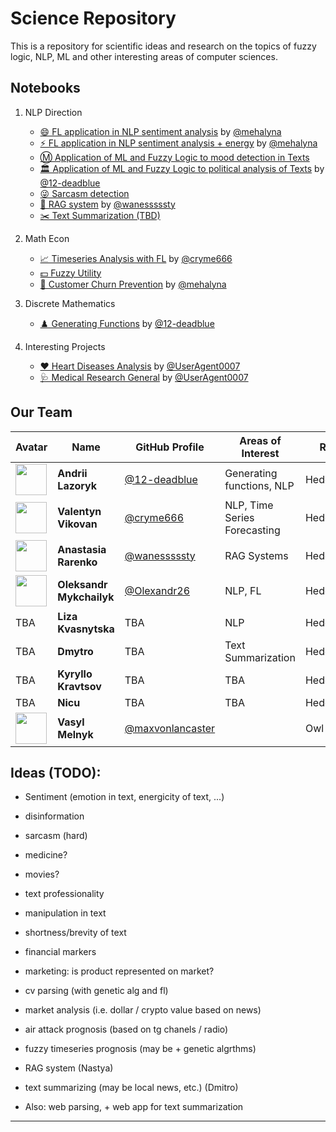 # Science Repository

This is a repository for scientific ideas and research on the topics of fuzzy logic, NLP, ML and other interesting areas of computer sciences.

## Notebooks

1. NLP Direction

    - [😄 FL application in NLP sentiment analysis](/src/semantic_fuzzy.ipynb) by [@mehalyna](https://www.github.com/mehalyna)
    - [⚡ FL application in NLP sentiment analysis + energy](/src/semantic_two_dim.ipynb) by [@mehalyna](https://www.github.com/mehalyna)
    - [Ⓜ️ Application of ML and Fuzzy Logic to mood detection in Texts](/src/semantic_fuzzy_ml.ipynb)
    - [🏛️ Application of ML and Fuzzy Logic to political analysis of Texts](/src/political-nlp.ipynb) by [@12-deadblue](https://www.github.com/12-deadblue)
    - [😜 Sarcasm detection](/src/sarcasm_detection.ipynb)
    - [🤖 RAG system](/src/rag.ipynb) by [@wanesssssty](https://www.github.com/wanesssssty)
    - [✂️ Text Summarization (TBD)](/src/summarization.ipynb)

2. Math Econ

    - [📈 Timeseries Analysis with FL](/src/time_series.ipynb) by [@cryme666](https://www.github.com/cryme666)
    - [💵 Fuzzy Utility](/src/fuzzy-utility.ipynb)
    - [🏃 Customer Churn Prevention](/src/churn-retail.ipynb) by [@mehalyna](https://www.github.com/mehalyna)

3. Discrete Mathematics

    - [♟️ Generating Functions](/src/generating-functions.ipynb) by [@12-deadblue](https://www.github.com/12-deadblue)

4. Interesting Projects

    - [❤️ Heart Diseases Analysis](/src/medical-prediction.ipynb) by [@UserAgent0007](https://github.com/UserAgent0007)
    - [🩺 Medical Research General](/src/medical-prediction.ipynb) by [@UserAgent0007](https://github.com/UserAgent0007)



## Our Team


| Avatar | Name | GitHub Profile | Areas of Interest| Role |
|--------|------|---------------|----|----|
| <img src="https://www.github.com/12-deadblue.png" width="50" height="50"> | **Andrii Lazoryk** | [@12-deadblue](https://www.github.com/12-deadblue) | Generating functions, NLP | Hedgehog |
| <img src="https://www.github.com/cryme666.png" width="50" height="50">  | **Valentyn Vikovan** | [@cryme666](https://www.github.com/cryme666) | NLP, Time Series Forecasting | Hedgehog |
| <img src="https://www.github.com/wanesssssty.png" width="50" height="50"> | **Anastasia Rarenko** | [@wanesssssty](https://www.github.com/wanesssssty) | RAG Systems | Hedgehog |
| <img src="https://www.github.com/Olexandr26.png" width="50" height="50"> | **Oleksandr Mykchailyk** | [@Olexandr26](https://www.github.com/Olexandr26) | NLP, FL | Hedgehog |
| TBA | **Liza Kvasnytska** | TBA | NLP | Hedgehog |
| TBA | **Dmytro** | TBA | Text Summarization | Hedgehog |
| TBA | **Kyryllo Kravtsov** | TBA | TBA | Hedgehog |
| TBA | **Nicu** | TBA | TBA | Hedgehog |
| <img src="https://www.github.com/maxvonlancaster.png" width="50" height="50">  | **Vasyl Melnyk** | [@maxvonlancaster](https://www.github.com/maxvonlancaster) | | Owl |



## Ideas (TODO):

- Sentiment (emotion in text, energicity of text, ...)
- disinformation  
- sarcasm (hard)
- medicine?
- movies?
- text professionality 
- manipulation in text 
- shortness/brevity of text 
- financial markers 
- marketing: is product represented on market?
- cv parsing (with genetic alg and fl) 

- market analysis (i.e. dollar / crypto value based on news)
- air attack prognosis (based on tg chanels / radio)
- fuzzy timeseries prognosis (may be + genetic algrthms)
- RAG system (Nastya)

- text summarizing (may be local news, etc.) (Dmitro)
- Also: web parsing, + web app for text summarization 

---

